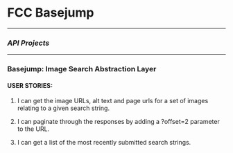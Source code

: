 # FCC Basejump
---

### *API Projects*
---

### Basejump: Image Search Abstraction Layer

#### USER STORIES:

1. I can get the image URLs, alt text and page urls for a set of images relating to a given search string.

2. I can paginate through the responses by adding a ?offset=2 parameter to the URL.

3. I can get a list of the most recently submitted search strings.
